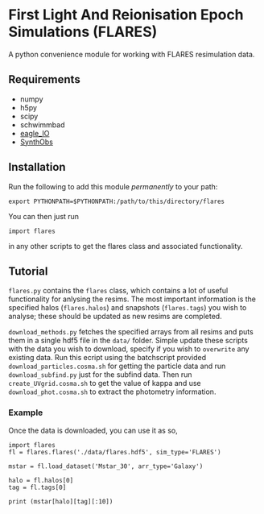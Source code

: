 # First Light And Reionisation Epoch Simulations (FLARES)

A python convenience module for working with FLARES resimulation data.

## Requirements

- numpy
- h5py
- scipy 
- schwimmbad
- [eagle_IO](https://github.com/flaresimulations/eagle_IO)
- [SynthObs](https://github.com/stephenmwilkins/SynthObs) 

## Installation

Run the following to add this module *permanently* to your path:

    export PYTHONPATH=$PYTHONPATH:/path/to/this/directory/flares

You can then just run

    import flares

in any other scripts to get the flares class and associated functionality.

## Tutorial

`flares.py` contains the `flares` class, which contains a lot of useful functionality for anlysing the resims. The most important information is the specified halos (`flares.halos`) and snapshots (`flares.tags`) you wish to analyse; these should be updated as new resims are completed.

`download_methods.py` fetches the specified arrays from all resims and puts them in a single hdf5 file in the `data/` folder. Simple update these scripts with the data you wish to download, specify if you wish to `overwrite` any existing data. Run this ecript using the batchscript provided `download_particles.cosma.sh` for getting the particle data and run `download_subfind.py` just for the subfind data. Then run `create_UVgrid.cosma.sh` to get the value of kappa and use `download_phot.cosma.sh` to extract the photometry information.



### Example

Once the data is downloaded, you can use it as so,

```
import flares
fl = flares.flares('./data/flares.hdf5', sim_type='FLARES')

mstar = fl.load_dataset('Mstar_30', arr_type='Galaxy')

halo = fl.halos[0]
tag = fl.tags[0]

print (mstar[halo][tag][:10])
```
